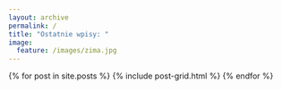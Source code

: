 ```yaml
---
layout: archive
permalink: /
title: "Ostatnie wpisy: "
image:
  feature: /images/zima.jpg
---
```


<div class="tiles">
{% for post in site.posts %}
	{% include post-grid.html %}
{% endfor %}
</div><!-- /.tiles -->